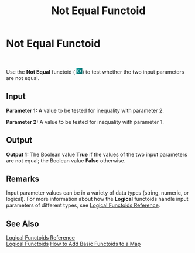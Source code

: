 ﻿---
title: Not Equal Functoid
TOCTitle: Not Equal Functoid
ms:assetid: 6b1b8f53-2151-4854-877b-a5695de8e6dc
ms:mtpsurl: https://msdn.microsoft.com/en-us/library/Aa560651(v=BTS.80)
ms:contentKeyID: 51528697
ms.date: 08/30/2017
mtps_version: v=BTS.80
---

# Not Equal Functoid

 

Use the **Not Equal** functoid ( ![](images/Aa560651.6faf9c11-7753-4b84-aaa4-60ad731bf6f4(BTS.80).jpeg)) to test whether the two input parameters are not equal.

## Input

**Parameter 1:** A value to be tested for inequality with parameter 2.

**Parameter 2:** A value to be tested for inequality with parameter 1.

## Output

**Output 1:** The Boolean value **True** if the values of the two input parameters are not equal; the Boolean value **False** otherwise.

## Remarks

Input parameter values can be in a variety of data types (string, numeric, or logical). For more information about how the **Logical** functoids handle input parameters of different types, see [Logical Functoids Reference](logical-functoids-reference.md).

## See Also

[Logical Functoids Reference](logical-functoids-reference.md)  
[Logical Functoids](https://msdn.microsoft.com/en-us/library/aa561580\(v=bts.80\))  
[How to Add Basic Functoids to a Map](https://msdn.microsoft.com/en-us/library/aa560635\(v=bts.80\))

